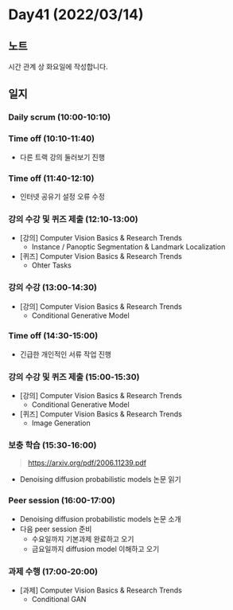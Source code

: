 # Day41 (2022/03/14)

## 노트

시간 관계 상 화요일에 작성합니다.

## 일지

### Daily scrum (10:00-10:10)

### Time off (10:10-11:40)

  * 다른 트랙 강의 둘러보기 진행

### Time off (11:40-12:10)

  * 인터넷 공유기 설정 오류 수정

### 강의 수강 및 퀴즈 제출 (12:10-13:00)

  * [강의] Computer Vision Basics & Research Trends
    * Instance / Panoptic Segmentation & Landmark Localization
  * [퀴즈] Computer Vision Basics & Research Trends
    * Ohter Tasks

### 강의 수강 (13:00-14:30)

  * [강의] Computer Vision Basics & Research Trends
    * Conditional Generative Model

### Time off (14:30-15:00)

  * 긴급한 개인적인 서류 작업 진행

### 강의 수강 및 퀴즈 제출 (15:00-15:30)

  * [강의] Computer Vision Basics & Research Trends
    * Conditional Generative Model
  * [퀴즈] Computer Vision Basics & Research Trends
    * Image Generation

### 보충 학습 (15:30-16:00)

> https://arxiv.org/pdf/2006.11239.pdf

  * Denoising diffusion probabilistic models 논문 읽기

### Peer session (16:00-17:00)

  * Denoising diffusion probabilistic models 논문 소개
  * 다음 peer session 준비
    * 수요일까지 기본과제 완료하고 오기
    * 금요일까지 diffusion model 이해하고 오기

### 과제 수행 (17:00-20:00)

  * [과제] Computer Vision Basics & Research Trends
    * Conditional GAN
